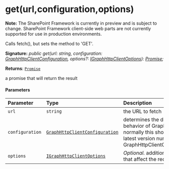 # get(url,configuration,options)
**Note:** The SharePoint Framework is currently in preview and is subject to change. SharePoint Framework client-side web parts are not currently supported for use in production environments.



Calls fetch(), but sets the method to 'GET'.

**Signature:** _public get(url: string, configuration: [GraphHttpClientConfiguration](../../sp-http.api/class/graphhttpclientconfiguration.md),
    options?: [IGraphHttpClientOptions](../../sp-http.api/interface/igraphhttpclientoptions.md)): [Promise](../../es6-promise.api/class/promise.md)<GraphHttpClientResponse>;_

**Returns**: [`Promise`](../../es6-promise.api/class/promise.md)<GraphHttpClientResponse>



a promise that will return the result

#### Parameters


| Parameter	   | Type    | Description |
|:-------------|:---------------|:------------|
| `url`    | `string` | the URL to fetch |
| `configuration`    | [`GraphHttpClientConfiguration`](../../sp-http.api/class/graphhttpclientconfiguration.md) | determines the default behavior of GraphHttpClient; normally this should be the latest version number from GraphHttpClientConfigurations |
| `options`    | [`IGraphHttpClientOptions`](../../sp-http.api/interface/igraphhttpclientoptions.md) | _Optional._ additional options that affect the request |


